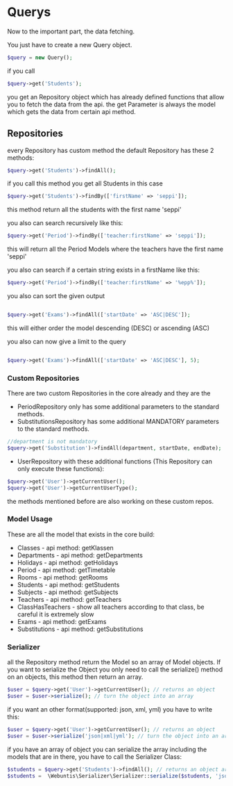# Querys 

Now to the important part, the data fetching.

You just have to create a new Query object.

```php
$query = new Query();
```

if you call
```php
$query->get('Students');
```
you get an Repository object which has already defined functions that allow you to fetch the data from the api. the get Parameter is always the model which gets the data from certain api method. 

## Repositories

every Repository has custom method the default Repository has these 2 methods:

```php
$query->get('Students')->findAll();
```
if you call this method you get all Students in this case

```php
$query->get('Students')->findBy(['firstName' => 'seppi']);
```
this method return all the students with the first name 'seppi'

you also can search recursively like this:

```php
$query->get('Period')->findBy(['teacher:firstName' => 'seppi']);
```
this will return all the Period Models where the teachers have the first name 'seppi'

you also can search if a certain string exists in a firstName like this:

```php
$query->get('Period')->findBy(['teacher:firstName' => '%epp%']);
```

you also can sort the given output

```php

$query->get('Exams')->findAll(['startDate' => 'ASC|DESC']);
```

this will either order the model descending (DESC) or ascending (ASC)

you also can now give a limit to the query
```php

$query->get('Exams')->findAll(['startDate' => 'ASC|DESC'], 5);
```

### Custom Repositories

There are two custom Repositories in the core already and they are the

* PeriodRepository only has some additional parameters to the standard methods.
* SubstitutionsRepository has some additional MANDATORY parameters to the standard methods.
 
```php
//department is not mandatory
$query->get('Substitution')->findAll(department, startDate, endDate);
```
 
* UserRepository with these additional functions (This Repository can only execute these functions):

```php
$query->get('User')->getCurrentUser();
$query->get('User')->getCurrentUserType();
```

the methods mentioned before are also working on these custom repos.

### Model Usage

These are all the model that exists in the core build:

* Classes - api method: getKlassen
* Departments - api method: getDepartments
* Holidays - api method: getHolidays
* Period - api method: getTimetable
* Rooms - api method: getRooms
* Students - api method: getStudents
* Subjects - api method: getSubjects
* Teachers - api method: getTeachers
* ClassHasTeachers - show all teachers according to that class, be careful it is extremely slow
* Exams - api method: getExams
* Substitutions - api method: getSubstitutions

### Serializer

all the Repository method return the Model so an array of Model objects. If you want to serialize the Object you only need to call the serialize() method on an objects, this method then return an array.

```php
$user = $query->get('User')->getCurrentUser(); // returns an object
$user = $user->serialize(); // turn the object into an array
```

if you want an other format(supported: json, xml, yml) you have to write this:

```php
$user = $query->get('User')->getCurrentUser(); // returns an object
$user = $user->serialize('json|xml|yml'); // turn the object into an array
```

if you have an array of object you can serialize the array including the models that are in there, you have to call the Serializer Class:

```php
$students = $query->get('Students')->findAll(); // returns an object array
$students =  \Webuntis\Serializer\Serializer::serialize($students, 'json|xml|yml') // turn the object array into an array,
                                                                                   // if the second parameter is empty it will return an php array
```


